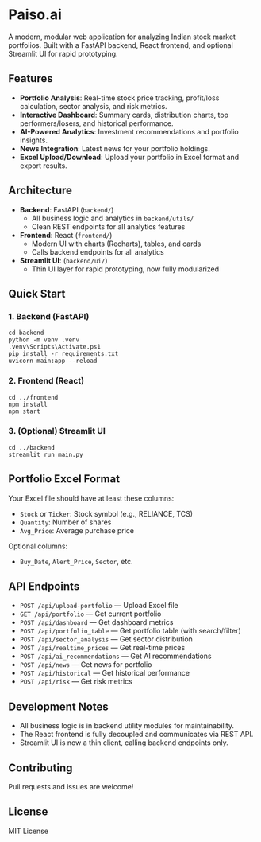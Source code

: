 # Paiso.ai

A modern, modular web application for analyzing Indian stock market portfolios. Built with a FastAPI backend, React frontend, and optional Streamlit UI for rapid prototyping.

## Features
- **Portfolio Analysis**: Real-time stock price tracking, profit/loss calculation, sector analysis, and risk metrics.
- **Interactive Dashboard**: Summary cards, distribution charts, top performers/losers, and historical performance.
- **AI-Powered Analytics**: Investment recommendations and portfolio insights.
- **News Integration**: Latest news for your portfolio holdings.
- **Excel Upload/Download**: Upload your portfolio in Excel format and export results.

## Architecture
- **Backend**: FastAPI (`backend/`)
  - All business logic and analytics in `backend/utils/`
  - Clean REST endpoints for all analytics features
- **Frontend**: React (`frontend/`)
  - Modern UI with charts (Recharts), tables, and cards
  - Calls backend endpoints for all analytics
- **Streamlit UI**: (`backend/ui/`)
  - Thin UI layer for rapid prototyping, now fully modularized

## Quick Start

### 1. Backend (FastAPI)
```pwsh
cd backend
python -m venv .venv
.venv\Scripts\Activate.ps1
pip install -r requirements.txt
uvicorn main:app --reload
```

### 2. Frontend (React)
```pwsh
cd ../frontend
npm install
npm start
```

### 3. (Optional) Streamlit UI
```pwsh
cd ../backend
streamlit run main.py
```

## Portfolio Excel Format
Your Excel file should have at least these columns:
- `Stock` or `Ticker`: Stock symbol (e.g., RELIANCE, TCS)
- `Quantity`: Number of shares
- `Avg_Price`: Average purchase price

Optional columns:
- `Buy_Date`, `Alert_Price`, `Sector`, etc.

## API Endpoints
- `POST /api/upload-portfolio` — Upload Excel file
- `GET /api/portfolio` — Get current portfolio
- `POST /api/dashboard` — Get dashboard metrics
- `POST /api/portfolio_table` — Get portfolio table (with search/filter)
- `POST /api/sector_analysis` — Get sector distribution
- `POST /api/realtime_prices` — Get real-time prices
- `POST /api/ai_recommendations` — Get AI recommendations
- `POST /api/news` — Get news for portfolio
- `POST /api/historical` — Get historical performance
- `POST /api/risk` — Get risk metrics

## Development Notes
- All business logic is in backend utility modules for maintainability.
- The React frontend is fully decoupled and communicates via REST API.
- Streamlit UI is now a thin client, calling backend endpoints only.

## Contributing
Pull requests and issues are welcome!

## License
MIT License
